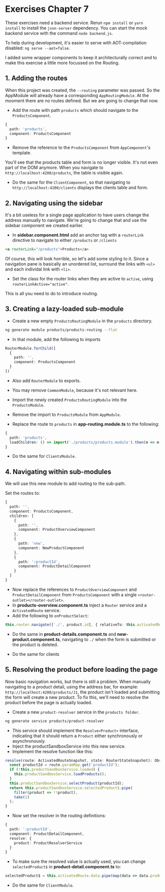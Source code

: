 # Exercises Chapter 7

These exercises need a backend service.
Rerun `npm install` or `yarn install` to install the `json-server` dependency.
You can start the mock backend service with the command `node backend.js`.

To help during development, it's easier to serve with AOT-compilation disabled: `ng serve --aot=false`.

I added some wrapper components to keep it architecturally correct and to make this exercise a little more focussed on the Routing.

## 1. Adding the routes

When this project was created, the `--routing` parameter was passed.
So the AppModule will already have a corresponding `AppRoutingModule`.
At the mooment there are no routes defined.
But we are going to change that now.

* Add the route with path `products` which should navigate to the `ProductsComponent`.

```typescript
{
  path: 'products',
  component: ProductsComponent
}
```

* Remove the reference to the `ProductsComponent` from `AppComponent`'s template.

You'll see that the products table and form is no longer visible.
It's not even part of the DOM anymore.
When you navigate to `http://localhost:4200/products`, the table is visible again.

* Do the same for the `ClientComponent`, so that navigating to `http://localhost:4200/clients` displays the clients table and form.

## 2. Navigating using the sidebar

It's a bit useless for a single page application to have users change the address manually to navigate.
We're going to change that and use the sidebar component we created earlier.

* In **sidebar.component.html** add an anchor tag with a `routerLink` directive to navigate to either `/products` or `/clients`

```html
<a routerLink="/products">Products</a>
```

Of course, this will look horrible, so let's add some styling to it.
Since a navigation pane is basically an unordered list, surround the links with `<ul>` and each individal link with `<li>`.

* Set the class for the router links when they are active to `active`, using `routerLinkActive="active"`.

This is all you need to do to introduce routing.

## 3. Creating a lazy-loaded sub-module

* Create a new empty `ProductsRoutingModule` in the `products` directory.

```bash
ng generate module products/products-routing --flat
```

* In that module, add the following to imports

```typescript
RouterModule.forChild([
  {
    path: '',
    component: ProductsComponent
  }
])
```

* Also add `RouterModule` to exports.
* You may remove `CommonModule`, because it's not relevant here.
* Import the newly created `ProductsRoutingModule` into the `ProductsModule`.

* Remove the import to `ProductsModule` from `AppModule`.
* Replace the route to `products` in **app-routing.module.ts** to the following:

```typescript
{
  path: 'products',
  loadChildren: () => import('./products/products.module').then(m => m.ProductsModule)
}
```

* Do the same for `ClientsModule`.

## 4. Navigating within sub-modules

We will use this new module to add routing to the sub-path.

Set the routes to:

```typescript
{
  path: '',
  component: ProductsComponent,
  children: [
    {
      path: '',
      component: ProductOverviewComponent
    },
    {
      path: 'new',
      component: NewProductComponent
    },
    {
      path: ':productId',
      component: ProductDetailComponent
    }
  ]
}
```

* Now replace the references to `ProductOverviewComponent` and `ProductDetailComponent` from `ProductsComponent` with a single `<router-outlet></router-outlet>`.
* In **products-overview.component.ts** inject a `Router` service and a `ActivatedRoute` service.
* Add the following to `onProductSelect`:

```typescript
this.router.navigate(['./', product.id], { relativeTo: this.activatedRoute.parent });
```

* Do the same in **product-details.component.ts** and **new-product.component.ts**, navigating to `./` when the form is submitted or the product is deleted.

* Do the same for clients

## 5. Resolving the product before loading the page

Now basic navigation works, but there is still a problem.
When manually navigating to a product detail, using the address bar, for example: `http://localhost:4200/products/J1`, the product isn't loaded and submitting the form will create a new product.
To fix this, we'll need to resolve the product before the page is actually loaded.

* Create a new `product-resolver` service in the `products folder`.

```bash
ng generate service products/product-resolver
```

* This service should implement the `Resolve<Product>` interface, indicating that it should return a `Product` either synchronously or asynchronously.
* Inject the productSandboxService into this new service.
* Implement the resolve function like this:

```typescript
resolve(route: ActivatedRouteSnapshot, state: RouterStateSnapshot): Observable<Product> {
  const productId = route.paramMap.get('productId');
  if (!this.productSandboxService.loaded) {
    this.productSandboxService.loadProducts();
  }
  this.productSandboxService.selectProduct(productId);
  return this.productSandboxService.selectedProduct$.pipe(
    filter(product => !!product),
    take(1)
  );
}
```

* Now set the resolver in the routing definitions:

```typescript
{
  path: ':productId',
  component: ProductDetailComponent,
  resolve: {
    product: ProductResolverService
  }
}
```

* To make sure the resolved value is actually used, you can change `selectedProduct$` in **product-detail.component.ts** to:

```typescript
selectedProduct$ = this.activatedRoute.data.pipe(map(data => data.product));
```

* Do the same for `ClientModule`.
